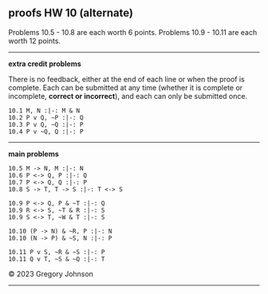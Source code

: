 ## proofs HW 10 (alternate)

Problems 10.5 - 10.8 are each worth 6 points. Problems 10.9 - 10.11 are each worth 12 points. 

---

**extra credit problems**

There is no feedback, either at the end of each line or when the proof is complete. Each can be submitted at any time (whether it is complete or incomplete, **correct or incorrect**), and each can only be submitted once.

~~~{.ProofChecker .JohnsonSL options="fonts tabindent render exam" guides="fitch" feedback="none" points="1" late-credit="1"}
10.1 M, N :|-: M & N
10.2 P v Q, ~P :|-: Q 
10.3 P v Q, ~Q :|-: P
10.4 P v ~Q, Q :|-: P 
~~~

---

**main problems** 

~~~{.ProofChecker .JohnsonSL options="fonts tabindent render" guides="fitch" points="6" late-credit="6"}
10.5 M -> N, M :|-: N
10.6 P <-> Q, P :|-: Q 
10.7 P <-> Q, Q :|-: P
10.8 S -> T, T -> S :|-: T <-> S
~~~

~~~{.ProofChecker .JohnsonSL options="fonts tabindent render" guides="fitch" points="12" late-credit="12"}
10.9 P <-> Q, P & ~T :|-: Q
10.9 R <-> S, ~T & R :|-: S
10.9 S <-> T, ~W & T :|-: S

10.10 (P -> N) & ~R, P :|-: N
10.10 (N -> P) & ~S, N :|-: P

10.11 P v S, ~R & ~S :|-: P
10.11 Q v T, ~S & ~Q :|-: T
~~~

&copy; 2023 Gregory Johnson 

---

